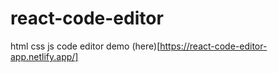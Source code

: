 # react-code-editor
html css js code editor
demo
(here)[https://react-code-editor-app.netlify.app/]
